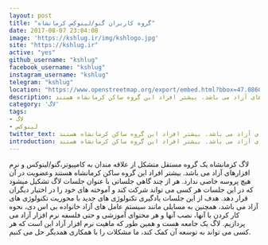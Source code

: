 ```yaml
---
layout: post
title: "گروه کاربران گنو/لینوکس کرمانشاه"
date: 2017-08-07 23:04:08
image: 'https://kshlug.ir/img/kshlogo.jpg'
site: "https://kshlug.ir"
active: "yes"
github_username: "kshlug"
facebook_username: "kshlug"
instagram_username: "kshlug"
telegram: "kshlug"
location: "https://www.openstreetmap.org/export/embed.html?bbox=47.08605855703354%2C34.332955823386634%2C47.089599072933204%2C34.334949208382085&amp;layer=mapnik&amp;marker=34.33395252180549%2C47.08782881498337"
description: لاگ کرمانشاه یک گروه مستقل متشکل از علاقه مندان به کامپیوتر،گنو/لینوکس و نرم افزارهای آزاد می باشد. بیشتر افراد این گروه ساکن کرمانشاه هستند
category: 'لاگ'
tags:
- لاگ
- لینوکس
twitter_text: لاگ کرمانشاه یک گروه مستقل متشکل از علاقه مندان به کامپیوتر،گنو/لینوکس و نرم افزارهای آزاد می باشد. بیشتر افراد این گروه ساکن کرمانشاه هستند
introduction: لاگ کرمانشاه یک گروه مستقل متشکل از علاقه مندان به کامپیوتر،گنو/لینوکس و نرم افزارهای آزاد می باشد. بیشتر افراد این گروه ساکن کرمانشاه هستند
---
```



لاگ کرمانشاه یک گروه مستقل متشکل از علاقه مندان به کامپیوتر،گنو/لینوکس و نرم افزارهای آزاد می باشد. بیشتر افراد این گروه ساکن کرمانشاه هستند وعضویت در آن هیچ پروسه خاصی ندارد. هر از چند گاهی جلساتی با عنوان جلسات لاگ تشکیل میشود که در این جلسات هر کسی می تواند شرکت کند و آموخته های خود را در اختیار دیگران قرار دهد. هدف از این جلسات یادگیری تکنولوژی های جدید با محوریت تکنولوژی های آزاد می باشد، همچنین به مسایلی مانند سیستم عامل های آزاد خانواده بی اس دی، نحوه کار کردن با آنها، نصب آنها و هر محتوای آموزشی و حتی فلسفه نرم افزار آزاد می پردازیم. لاگ یک جامعه هست و همین طور که ماهیت نرم افزار آزاد این است که هر کسی می تواند به توسعه آن کمک کند، ما مشکلات را با همکاری همدیگر حل می کنیم.
